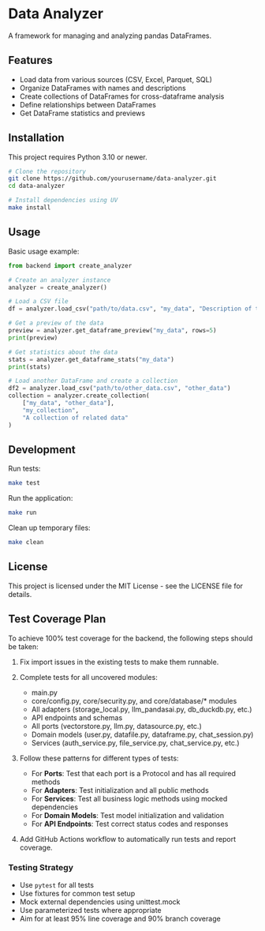 # Data Analyzer

A framework for managing and analyzing pandas DataFrames.

## Features

- Load data from various sources (CSV, Excel, Parquet, SQL)
- Organize DataFrames with names and descriptions
- Create collections of DataFrames for cross-dataframe analysis
- Define relationships between DataFrames
- Get DataFrame statistics and previews

## Installation

This project requires Python 3.10 or newer.

```bash
# Clone the repository
git clone https://github.com/yourusername/data-analyzer.git
cd data-analyzer

# Install dependencies using UV
make install
```

## Usage

Basic usage example:

```python
from backend import create_analyzer

# Create an analyzer instance
analyzer = create_analyzer()

# Load a CSV file
df = analyzer.load_csv("path/to/data.csv", "my_data", "Description of the data")

# Get a preview of the data
preview = analyzer.get_dataframe_preview("my_data", rows=5)
print(preview)

# Get statistics about the data
stats = analyzer.get_dataframe_stats("my_data")
print(stats)

# Load another DataFrame and create a collection
df2 = analyzer.load_csv("path/to/other_data.csv", "other_data")
collection = analyzer.create_collection(
    ["my_data", "other_data"], 
    "my_collection", 
    "A collection of related data"
)
```

## Development

Run tests:

```bash
make test
```

Run the application:

```bash
make run
```

Clean up temporary files:

```bash
make clean
```

## License

This project is licensed under the MIT License - see the LICENSE file for details.

## Test Coverage Plan

To achieve 100% test coverage for the backend, the following steps should be taken:

1. Fix import issues in the existing tests to make them runnable.
2. Complete tests for all uncovered modules:
   - main.py
   - core/config.py, core/security.py, and core/database/* modules
   - All adapters (storage_local.py, llm_pandasai.py, db_duckdb.py, etc.)
   - API endpoints and schemas
   - All ports (vectorstore.py, llm.py, datasource.py, etc.)
   - Domain models (user.py, datafile.py, dataframe.py, chat_session.py)
   - Services (auth_service.py, file_service.py, chat_service.py, etc.)

3. Follow these patterns for different types of tests:
   - For **Ports**: Test that each port is a Protocol and has all required methods
   - For **Adapters**: Test initialization and all public methods
   - For **Services**: Test all business logic methods using mocked dependencies
   - For **Domain Models**: Test model initialization and validation
   - For **API Endpoints**: Test correct status codes and responses

4. Add GitHub Actions workflow to automatically run tests and report coverage.

### Testing Strategy

- Use `pytest` for all tests
- Use fixtures for common test setup
- Mock external dependencies using unittest.mock
- Use parameterized tests where appropriate
- Aim for at least 95% line coverage and 90% branch coverage

